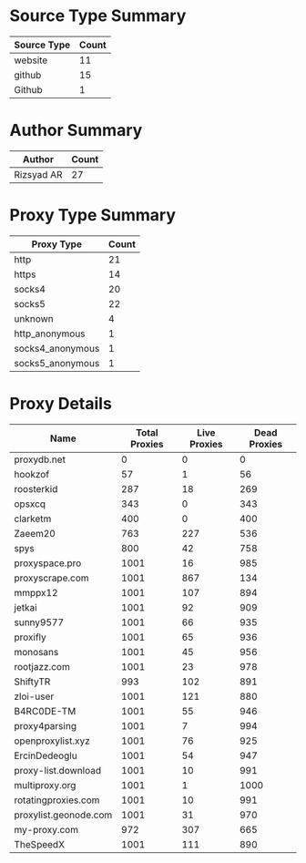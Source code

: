 # Source Type Summary

| Source Type | Count |
|-------------|-------|
| website | 11 |
| github | 15 |
| Github | 1 |


# Author Summary

| Author | Count |
|--------|-------|
| Rizsyad AR | 27 |


# Proxy Type Summary

| Proxy Type | Count |
|------------|-------|
| http | 21 |
| https | 14 |
| socks4 | 20 |
| socks5 | 22 |
| unknown | 4 |
| http_anonymous | 1 |
| socks4_anonymous | 1 |
| socks5_anonymous | 1 |


# Proxy Details

| Name | Total Proxies | Live Proxies | Dead Proxies |
|------|---------------|--------------|---------------|
| proxydb.net | 0 | 0 | 0 |
| hookzof | 57 | 1 | 56 |
| roosterkid | 287 | 18 | 269 |
| opsxcq | 343 | 0 | 343 |
| clarketm | 400 | 0 | 400 |
| Zaeem20 | 763 | 227 | 536 |
| spys | 800 | 42 | 758 |
| proxyspace.pro | 1001 | 16 | 985 |
| proxyscrape.com | 1001 | 867 | 134 |
| mmppx12 | 1001 | 107 | 894 |
| jetkai | 1001 | 92 | 909 |
| sunny9577 | 1001 | 66 | 935 |
| proxifly | 1001 | 65 | 936 |
| monosans | 1001 | 45 | 956 |
| rootjazz.com | 1001 | 23 | 978 |
| ShiftyTR | 993 | 102 | 891 |
| zloi-user | 1001 | 121 | 880 |
| B4RC0DE-TM | 1001 | 55 | 946 |
| proxy4parsing | 1001 | 7 | 994 |
| openproxylist.xyz | 1001 | 76 | 925 |
| ErcinDedeoglu | 1001 | 54 | 947 |
| proxy-list.download | 1001 | 10 | 991 |
| multiproxy.org | 1001 | 1 | 1000 |
| rotatingproxies.com | 1001 | 10 | 991 |
| proxylist.geonode.com | 1001 | 31 | 970 |
| my-proxy.com | 972 | 307 | 665 |
| TheSpeedX | 1001 | 111 | 890 |
